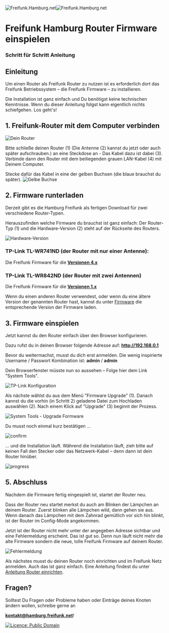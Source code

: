![Freifunk.Hamburg.net](./img/Ffhh_logo-06.png)![Freifunk.Hamburg.net](./img/Schriftzug.png)

# Freifunk Hamburg Router Firmware einspielen
### Schritt für Schritt Anleitung
## Einleitung
Um einen Router als Freifunk Router zu nutzen ist es erforderlich dort das Freifunk Betriebssystem – die Freifunk Firmware – zu installieren.

Die Installation ist ganz einfach und Du benötigst keine technischen Kenntnisse. Wenn du dieser Anleitung folgst kann eigentlich nichts schiefgehen.
Los geht's!

## 1. Freifunk-Router mit dem Computer verbinden
![Dein Router](./img/dein_router.png "Das ist dein Router")

Bitte schließe deinen Router (1) (Die Antenne (2) kannst du jetzt oder auch später aufschrauben.) an eine Steckdose an - Das Kabel dazu ist dabei (3). Verbinde dann den Router mit dem beiliegenden grauen LAN-Kabel (4) mit Deinem Computer. 

Stecke dafür das Kabel in eine der gelben Buchsen (die blaue brauchst du später).
![Gelbe Buchse](./img/gelbe_buchse.png "Steck deinen Router für die Einrichtung hier ein")

## 2. Firmware runterladen
Derzeit gibt es die Hamburg Freifunk als fertigen Download für zwei verschiedene Router-Typen. 

Herauszufinden welche Firmware du brauchst ist ganz einfach:
Der Router-Typ (1) und die Hardware-Version (2) steht auf der Rückseite des Routers.

![Hardware-Version](./img/TP_link_version.png "Hardware-Version")

### TP-Link TL-WR741ND (der Router mit nur einer Antenne):

Die Freifunk Firmware für die __[Versionen 4.x](http://freifunk-gw01.hamburg.ccc.de/ffhh/openwrt-ar71xx-generic-tl-wr741nd-v4-squashfs-factory.bin)__

### TP-Link TL-WR842ND (der Router mit zwei Antennen)

Die Freifunk Firmware für die __[Versionen 1.x](http://freifunk-gw01.hamburg.ccc.de/ffhh/openwrt-ar71xx-generic-tl-wr842n-v1-squashfs-factory.bin)__ 

Wenn du einen anderen Router verwendest, oder wenn du eine ältere Version der genannten Router hast, kannst du unter [Firmware](http://hamburg.freifunk.net/?page_id=80#firmware) die entsprechende Version der Firmware laden.

## 3. Firmware einspielen
Jetzt kannst du den Router einfach über den Browser konfigurieren. 

Dazu rufst du in deinen Browser folgende Adresse auf: __<http://192.168.0.1>__

Bevor du weitermachst, musst du dich erst anmelden. Die wenig inspirierte Username / Passwort Kombination ist: __admin__ / __admin__

Dein Browserfenster müsste nun so aussehen – Folge hier dem Link "System Tools".

![TP-Link Konfiguration](./img/TP_link_start.png "Geh zu System Tools")

Als nächste wählst du aus dem Menü "Firmware Upgrade" (1). Danach kannst du die vorhin (in Schritt 2) geladene Datei zum Hochladen auswählen (2). Nach einem Klick auf "Upgrade" (3) beginnt der Prozess.

![System Tools - Upgrade Formware](./img/TP_link_firmware.png "Wähle die Freifunk Firmware und spiele sie ein")

Du musst noch einmal kurz bestätigen … 

![confirm](./img/TP_link_firmware_file.png "Einmal Bestätigen")

… und die Installation läuft.
Während die Installation läuft, zieh bitte auf keinen Fall den Stecker oder das Netzwerk-Kabel – denn dann ist dein Router hinüber. 

![progress](./img/TP_link_upgrade_progress.png "Die Installation läuft")

## 5. Abschluss 

Nachdem die Firmware fertig eingespielt ist, startet der Router neu. 

Dass der Router neu startet merkst du auch am Blinken der Lämpchen an deinem Router. Zuerst blinken alle Lämpchen wild, dann gehen sie aus. Wenn danach das Lämpchen mit dem Zahnrad gemütlich vor sich hin blinkt, ist der Router im Config-Mode angekommen.

Jetzt ist der Router nicht mehr unter der angegeben Adresse sichtbar und eine Fehlermeldung erscheint. 
Das ist gut so. Denn nun läuft nicht mehr die alte Firmware sondern die neue, tolle Freifunk Firmware auf deinem Router.

![Fehlermeldung](./img/TP_link_firmware_reboot_finished.png "Die alte Firmware ist weg - die neue läuft")

Als nächstes musst du deinen Router noch einrichten und im Freifunk Netz anmelden. Auch das ist ganz einfach. Eine Anleitung findest du unter [Anleitung Router einrichten](http://hamburg.freifunk.net/?page_id=80#anleitungen).

## Fragen?
Solltest Du Fragen oder Probleme haben oder Einträge deines Knoten ändern wollen, schreibe gerne an 

__<kontakt@hamburg.freifunk.net>__!

[![Licence: Public Domain](http://creativecommons.org/images/deed/nolaw.png)](http://creativecommons.org/publicdomain/zero/1.0/)